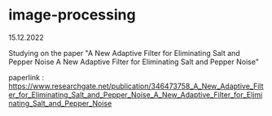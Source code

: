 # image-processing
15.12.2022

Studying on the paper "A New Adaptive Filter for Eliminating Salt and Pepper Noise A New Adaptive Filter for Eliminating Salt and Pepper Noise"

paperlink : https://www.researchgate.net/publication/346473758_A_New_Adaptive_Filter_for_Eliminating_Salt_and_Pepper_Noise_A_New_Adaptive_Filter_for_Eliminating_Salt_and_Pepper_Noise
